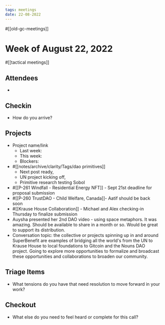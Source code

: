 ```yaml
---
tags: meetings
date: 22-08-2022
---
```

#[[old-gc-meetings]] 
# Week of August 22, 2022
#[[tactical meetings]] 
## Attendees
- 

## Checkin
- How do you arrive?


## Projects
- Project name/link
	- Last week:
	- This week:
	- Blockers:
- #[[notes/archive/clarity/Tags/dao primitives]] 
	- Next post ready, 
	- UN project kicking off, 
	- Primitive research testing Sobol 
- #[[P-261 Windfall - Residential Energy NFT]] - Sept 21st deadline for proposal submission
- #[[P-260 TrustDAO - Child Welfare, Canada]]- Aatif should be back soon
- #[[Krause House Collaboration]] - Michael and Alex checking-in Thursday to finalize submission
- Auysha presented her 2nd DAO video - using space metaphors. It was amazing. Should be available to share in a month or so. Would be great to support its distribution.
- Conversation topic: the collective or projects spinning up in and around SuperBenefit are examples of bridging all the world's from the UN to Krause House to local foundations to Gitcoin and the Nouns DAO project. Going to explore more opportunities to formalize and broadcast these opportunities and collaborations to broaden our community.

## Triage Items
- What tensions do you have that need resolution to move forward in your work?

## Checkout
- What else do you need to feel heard or complete for this call?
